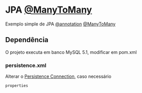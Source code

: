 # JPA [@ManyToMany](https://docs.oracle.com/javaee/6/api/javax/persistence/ManyToMany.html)
Exemplo simple de JPA [@annotation](http://www.oracle.com/technetwork/middleware/ias/toplink-jpa-annotations-096251.html) [@ManyToMany](https://docs.oracle.com/javaee/6/api/javax/persistence/ManyToMany.html)

## Dependência
O projeto executa em banco MySQL 5.1, modificar em pom.xml

### persistence.xml
Alterar o [Persistence Connection](#), caso necessário
```
properties
```
